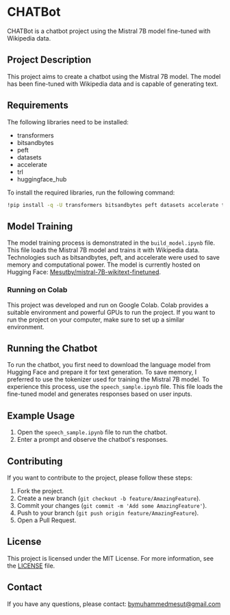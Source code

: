 # CHATBot

CHATBot is a chatbot project using the Mistral 7B model fine-tuned with Wikipedia data.

## Project Description

This project aims to create a chatbot using the Mistral 7B model. The model has been fine-tuned with Wikipedia data and is capable of generating text.

## Requirements

The following libraries need to be installed:

- transformers
- bitsandbytes
- peft
- datasets
- accelerate
- trl
- huggingface_hub

To install the required libraries, run the following command:
```bash
!pip install -q -U transformers bitsandbytes peft datasets accelerate trl
```

## Model Training

The model training process is demonstrated in the `build_model.ipynb` file. This file loads the Mistral 7B model and trains it with Wikipedia data. Technologies such as bitsandbytes, peft, and accelerate were used to save memory and computational power. The model is currently hosted on Hugging Face: [Mesutby/mistral-7B-wikitext-finetuned](https://huggingface.co/Mesutby/mistral-7B-wikitext-finetuned).

### Running on Colab

This project was developed and run on Google Colab. Colab provides a suitable environment and powerful GPUs to run the project. If you want to run the project on your computer, make sure to set up a similar environment.

## Running the Chatbot

To run the chatbot, you first need to download the language model from Hugging Face and prepare it for text generation. To save memory, I preferred to use the tokenizer used for training the Mistral 7B model. To experience this process, use the `speech_sample.ipynb` file. This file loads the fine-tuned model and generates responses based on user inputs.

## Example Usage

1. Open the `speech_sample.ipynb` file to run the chatbot.
2. Enter a prompt and observe the chatbot's responses.

## Contributing

If you want to contribute to the project, please follow these steps:

1. Fork the project.
2. Create a new branch (`git checkout -b feature/AmazingFeature`).
3. Commit your changes (`git commit -m 'Add some AmazingFeature'`).
4. Push to your branch (`git push origin feature/AmazingFeature`).
5. Open a Pull Request.

## License

This project is licensed under the MIT License. For more information, see the [LICENSE](./LICENSE) file.

## Contact

If you have any questions, please contact: bymuhammedmesut@gmail.com
